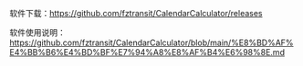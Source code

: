 软件下载：https://github.com/fztransit/CalendarCalculator/releases

软件使用说明：https://github.com/fztransit/CalendarCalculator/blob/main/%E8%BD%AF%E4%BB%B6%E4%BD%BF%E7%94%A8%E8%AF%B4%E6%98%8E.md
